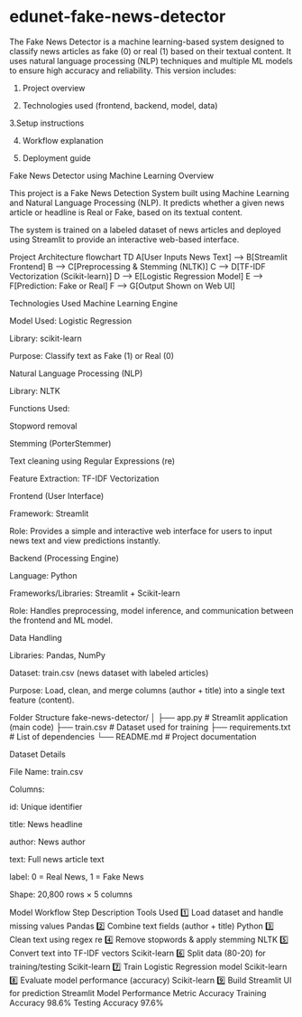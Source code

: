 # edunet-fake-news-detector
The Fake News Detector is a machine learning-based system designed to classify news articles as fake (0) or real (1) based on their textual content. It uses natural language processing (NLP) techniques and multiple ML models to ensure high accuracy and reliability.
This version includes:

1. Project overview

2. Technologies used (frontend, backend, model, data)

3.Setup instructions

4. Workflow explanation

5. Deployment guide


 Fake News Detector using Machine Learning
 Overview

This project is a Fake News Detection System built using Machine Learning and Natural Language Processing (NLP).
It predicts whether a given news article or headline is Real or Fake, based on its textual content.

The system is trained on a labeled dataset of news articles and deployed using Streamlit to provide an interactive web-based interface.

 Project Architecture
flowchart TD
A[User Inputs News Text] --> B[Streamlit Frontend]
B --> C[Preprocessing & Stemming (NLTK)]
C --> D[TF-IDF Vectorization (Scikit-learn)]
D --> E[Logistic Regression Model]
E --> F[Prediction: Fake or Real]
F --> G[Output Shown on Web UI]

 Technologies Used
 Machine Learning Engine

Model Used: Logistic Regression

Library: scikit-learn

Purpose: Classify text as Fake (1) or Real (0)

Natural Language Processing (NLP)

Library: NLTK

Functions Used:

Stopword removal

Stemming (PorterStemmer)

Text cleaning using Regular Expressions (re)

Feature Extraction: TF-IDF Vectorization

Frontend (User Interface)

Framework: Streamlit

Role: Provides a simple and interactive web interface for users to input news text and view predictions instantly.

 Backend (Processing Engine)

Language: Python

Frameworks/Libraries: Streamlit + Scikit-learn

Role: Handles preprocessing, model inference, and communication between the frontend and ML model.

 Data Handling

Libraries: Pandas, NumPy

Dataset: train.csv (news dataset with labeled articles)

Purpose: Load, clean, and merge columns (author + title) into a single text feature (content).

 Folder Structure
fake-news-detector/
│
├── app.py                # Streamlit application (main code)
├── train.csv             # Dataset used for training
├── requirements.txt      # List of dependencies
└── README.md             # Project documentation

 Dataset Details

File Name: train.csv

Columns:

id: Unique identifier

title: News headline

author: News author

text: Full news article text

label: 0 = Real News, 1 = Fake News

Shape: 20,800 rows × 5 columns

 Model Workflow
Step	Description	Tools Used
1️⃣	Load dataset and handle missing values	Pandas
2️⃣	Combine text fields (author + title)	Python
3️⃣	Clean text using regex	re
4️⃣	Remove stopwords & apply stemming	NLTK
5️⃣	Convert text into TF-IDF vectors	Scikit-learn
6️⃣	Split data (80-20) for training/testing	Scikit-learn
7️⃣	Train Logistic Regression model	Scikit-learn
8️⃣	Evaluate model performance (accuracy)	Scikit-learn
9️⃣	Build Streamlit UI for prediction	Streamlit
 Model Performance
Metric	Accuracy
Training Accuracy	98.6%
Testing Accuracy	97.6%



